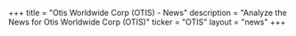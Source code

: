 +++
title = "Otis Worldwide Corp (OTIS) - News"
description = "Analyze the News for Otis Worldwide Corp (OTIS)"
ticker = "OTIS"
layout = "news"
+++

